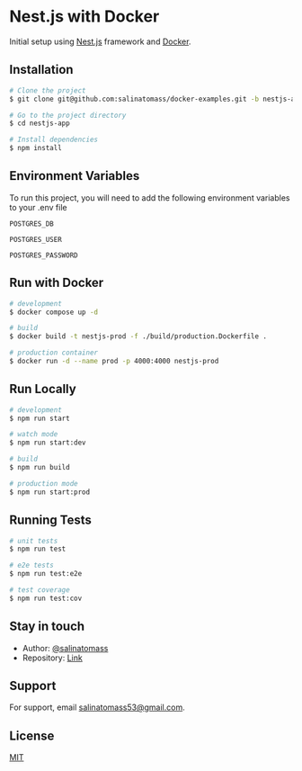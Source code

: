 
# Nest.js with Docker

Initial setup using [Nest.js](https://github.com/nestjs/nest) framework and [Docker](https://www.docker.com/).

## Installation

```bash
# Clone the project
$ git clone git@github.com:salinatomass/docker-examples.git -b nestjs-app --single-branch nestjs-app

# Go to the project directory
$ cd nestjs-app

# Install dependencies
$ npm install
```

## Environment Variables

To run this project, you will need to add the following environment variables to your .env file

`POSTGRES_DB`

`POSTGRES_USER`

`POSTGRES_PASSWORD`

## Run with Docker

```bash
# development
$ docker compose up -d

# build
$ docker build -t nestjs-prod -f ./build/production.Dockerfile .

# production container
$ docker run -d --name prod -p 4000:4000 nestjs-prod
```

## Run Locally

```bash
# development
$ npm run start

# watch mode
$ npm run start:dev

# build
$ npm run build

# production mode
$ npm run start:prod
```

## Running Tests

```bash
# unit tests
$ npm run test

# e2e tests
$ npm run test:e2e

# test coverage
$ npm run test:cov
```

## Stay in touch

- Author: [@salinatomass](https://salinatomass.netlify.app)
- Repository: [Link](https://github.com/salinatomass/docker-examples/tree/master/nestjs-app)

## Support

For support, email salinatomass53@gmail.com.

## License

[MIT](https://choosealicense.com/licenses/mit/)


